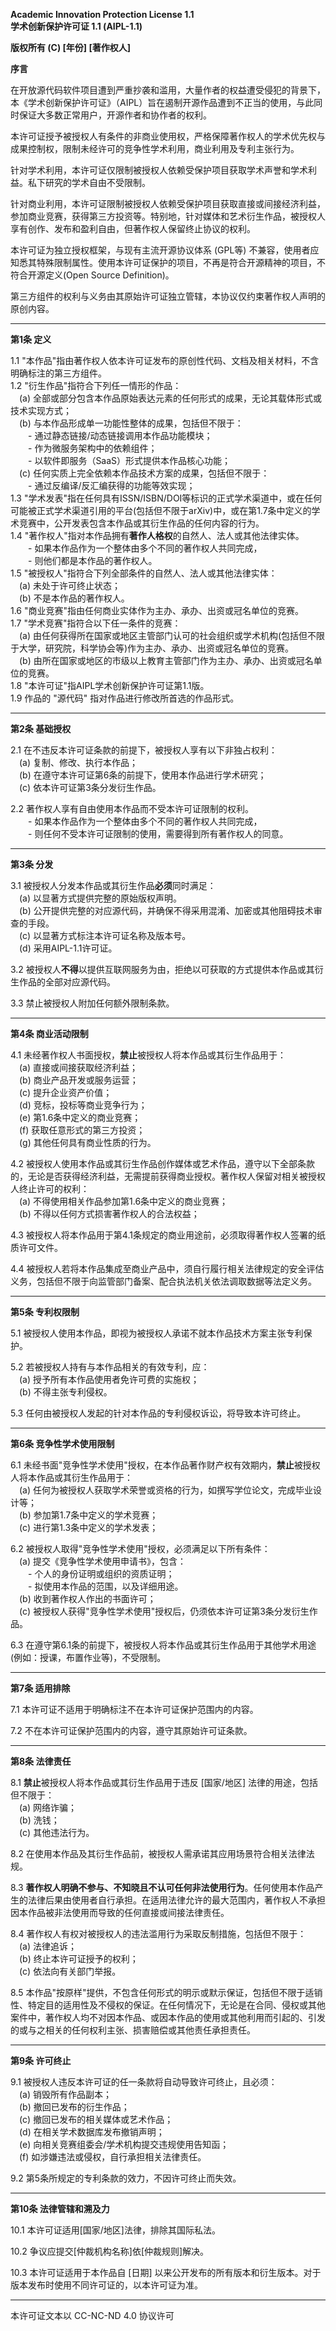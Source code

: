 **Academic Innovation Protection License 1.1**  
**学术创新保护许可证 1.1 (AIPL-1.1)**  

**版权所有 (C) [年份] [著作权人]**

**序言**  

在开放源代码软件项目遭到严重抄袭和滥用，大量作者的权益遭受侵犯的背景下，本《学术创新保护许可证》（AIPL）旨在遏制开源作品遭到不正当的使用，与此同时保证大多数正常用户，开源作者和协作者的权利。

本许可证授予被授权人有条件的非商业使用权，严格保障著作权人的学术优先权与成果控制权，限制未经许可的竞争性学术利用，商业利用及专利主张行为。

针对学术利用，本许可证仅限制被授权人依赖受保护项目获取学术声誉和学术利益。私下研究的学术自由不受限制。

针对商业利用，本许可证限制被授权人依赖受保护项目获取直接或间接经济利益，参加商业竞赛，获得第三方投资等。特别地，针对媒体和艺术衍生作品，被授权人享有创作、发布和盈利自由，但著作权人保留终止协议的权利。

本许可证为独立授权框架，与现有主流开源协议体系 (GPL等) 不兼容，使用者应知悉其特殊限制属性。使用本许可证保护的项目，不再是符合开源精神的项目，不符合开源定义(Open Source Definition)。

第三方组件的权利与义务由其原始许可证独立管辖，本协议仅约束著作权人声明的原创内容。

---

**第1条 定义**  

1.1 "本作品"指由著作权人依本许可证发布的原创性代码、文档及相关材料，不含明确标注的第三方组件。  
1.2 "衍生作品"指符合下列任一情形的作品：  
 (a) 全部或部分包含本作品原始表达元素的任何形式的成果，无论其载体形式或技术实现方式；  
 (b) 与本作品形成单一功能性整体的成果，包括但不限于：  
  - 通过静态链接/动态链接调用本作品功能模块；  
  - 作为微服务架构中的依赖组件；  
  - 以软件即服务（SaaS）形式提供本作品核心功能；  
 (c) 任何实质上完全依赖本作品技术方案的成果，包括但不限于：  
  - 通过反编译/反汇编获得的功能等效实现；  
1.3 "学术发表"指在任何具有ISSN/ISBN/DOI等标识的正式学术渠道中，或在任何可能被正式学术渠道引用的平台(包括但不限于arXiv)中，或在第1.7条中定义的学术竞赛中，公开发表包含本作品或其衍生作品的任何内容的行为。  
1.4 "著作权人"指对本作品拥有**著作人格权**的自然人、法人或其他法律实体。  
  - 如果本作品作为一个整体由多个不同的著作权人共同完成，  
  - 则他们都是本作品的著作权人。  
1.5 "被授权人"指符合下列全部条件的自然人、法人或其他法律实体：  
 (a) 未处于许可终止状态；   
 (b) 不是本作品的著作权人。  
1.6 "商业竞赛"指由任何商业实体作为主办、承办、出资或冠名单位的竞赛。  
1.7 "学术竞赛"指符合以下任一条件的竞赛：  
 (a) 由任何获得所在国家或地区主管部门认可的社会组织或学术机构(包括但不限于大学，研究院，科学协会等)作为主办、承办、出资或冠名单位的竞赛。  
 (b) 由所在国家或地区的市级以上教育主管部门作为主办、承办、出资或冠名单位的竞赛。  
1.8 "本许可证"指AIPL学术创新保护许可证第1.1版。  
1.9 作品的 "源代码" 指对作品进行修改所首选的作品形式。  

---

**第2条 基础授权**  

2.1 在不违反本许可证条款的前提下，被授权人享有以下非独占权利：  
 (a) 复制、修改、执行本作品；  
 (b) 在遵守本许可证第6条的前提下，使用本作品进行学术研究；  
 (c) 依本许可证第3条分发衍生作品。  

2.2 著作权人享有自由使用本作品而不受本许可证限制的权利。  
  - 如果本作品作为一个整体由多个不同的著作权人共同完成，  
  - 则任何不受本许可证限制的使用，需要得到所有著作权人的同意。  

---

**第3条 分发**  

3.1 被授权人分发本作品或其衍生作品**必须**同时满足：  
 (a) 以显著方式提供完整的原始版权声明。  
 (b) 公开提供完整的对应源代码，并确保不得采用混淆、加密或其他阻碍技术审查的手段。  
 (c) 以显著方式标注本许可证名称及版本号。  
 (d) 采用AIPL-1.1许可证。  

3.2 被授权人**不得**以提供互联网服务为由，拒绝以可获取的方式提供本作品或其衍生作品的全部对应源代码。  

3.3 禁止被授权人附加任何额外限制条款。  

---

**第4条 商业活动限制**  

4.1 未经著作权人书面授权，**禁止**被授权人将本作品或其衍生作品用于：  
 (a) 直接或间接获取经济利益；  
 (b) 商业产品开发或服务运营；  
 (c) 提升企业资产价值；  
 (d) 竞标，投标等商业竞争行为；  
 (e) 第1.6条中定义的商业竞赛；  
 (f) 获取任意形式的第三方投资；  
 (g) 其他任何具有商业性质的行为。  

4.2 被授权人使用本作品或其衍生作品创作媒体或艺术作品，遵守以下全部条款的，无论是否获得经济利益，无需提前获得商业授权。著作权人保留对相关被授权人终止许可的权利：  
 (a) 不得使用相关作品参加第1.6条中定义的商业竞赛；  
 (b) 不得以任何方式损害著作权人的合法权益；  

4.3 被授权人将本作品用于第4.1条规定的商业用途前，必须取得著作权人签署的纸质许可文件。  

4.4 被授权人若将本作品集成至商业产品中，须自行履行相关法律规定的安全评估义务，包括但不限于向监管部门备案、配合执法机关依法调取数据等法定义务。

---

**第5条 专利权限制**  

5.1 被授权人使用本作品，即视为被授权人承诺不就本作品技术方案主张专利保护。  

5.2 若被授权人持有与本作品相关的有效专利，应：  
 (a) 授予所有本作品使用者免许可费的实施权；  
 (b) 不得主张专利侵权。  

5.3 任何由被授权人发起的针对本作品的专利侵权诉讼，将导致本许可终止。

---

**第6条 竞争性学术使用限制**

6.1 未经书面"竞争性学术使用"授权，在本作品著作财产权有效期内，**禁止**被授权人将本作品或其衍生作品用于：  
 (a) 任何为被授权人获取学术荣誉或资格的行为，如撰写学位论文，完成毕业设计等；  
 (b) 参加第1.7条中定义的学术竞赛；  
 (c) 进行第1.3条中定义的学术发表；  

6.2 被授权人取得"竞争性学术使用"授权，必须满足以下所有条件：  
 (a) 提交《竞争性学术使用申请书》，包含：  
  - 个人的身份证明或组织的资质证明；  
  - 拟使用本作品的范围，以及详细用途。        
 (b) 收到著作权人作出的书面许可；  
 (c) 被授权人获得"竞争性学术使用"授权后，仍须依本许可证第3条分发衍生作品。  

6.3 在遵守第6.1条的前提下，被授权人将本作品或其衍生作品用于其他学术用途 (例如：授课，布置作业等)，不受限制。  

---

**第7条 适用排除**  

7.1 本许可证不适用于明确标注不在本许可证保护范围内的内容。  

7.2 不在本许可证保护范围内的内容，遵守其原始许可证条款。  

---

**第8条 法律责任**  

8.1 **禁止**被授权人将本作品或其衍生作品用于违反 [国家/地区] 法律的用途，包括但不限于：  
 (a) 网络诈骗；  
 (b) 洗钱；  
 (c) 其他违法行为。  

8.2 在使用本作品及其衍生作品前，被授权人需承诺其应用场景符合相关法律法规。

8.3 **著作权人明确不参与、不知晓且不认可任何非法使用行为**。任何使用本作品产生的法律后果由使用者自行承担。在适用法律允许的最大范围内，著作权人不承担因本作品被非法使用而导致的任何直接或间接法律责任。

8.4 著作权人有权对被授权人的违法滥用行为采取反制措施，包括但不限于：  
 (a) 法律追诉；  
 (b) 终止本许可证授予的权利；  
 (c) 依法向有关部门举报。  

8.5 本作品"按原样"提供，不包含任何形式的明示或默示保证，包括但不限于适销性、特定目的适用性及不侵权的保证。在任何情况下，无论是在合同、侵权或其他案件中，著作权人均不对因本作品、或因本作品的使用或其他利用而引起的、引发的或与之相关的任何权利主张、损害赔偿或其他责任承担责任。  


---

**第9条 许可终止**  

9.1 被授权人违反本许可证的任一条款将自动导致许可终止，且必须：  
 (a) 销毁所有作品副本；  
 (b) 撤回已发布的衍生作品；  
 (c) 撤回已发布的相关媒体或艺术作品；  
 (d) 在相关学术数据库发布撤销声明；  
 (e) 向相关竞赛组委会/学术机构提交违规使用告知函；   
 (f) 如涉嫌违法或侵权，自行承担相关法律责任。

9.2 第5条所规定的专利条款的效力，不因许可终止而失效。

---

**第10条 法律管辖和溯及力**  

10.1 本许可证适用[国家/地区]法律，排除其国际私法。  

10.2 争议应提交[仲裁机构名称]依[仲裁规则]解决。

10.3 本许可证适用于本作品自 [日期] 以来公开发布的所有版本和衍生版本。对于版本发布时使用不同许可证的，以本许可证为准。

---

本许可证文本以 CC-NC-ND 4.0 协议许可

